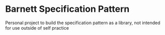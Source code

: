 # Barnett Specification Pattern

Personal project to build the specification pattern as a library, not intended for use outside of self practice
